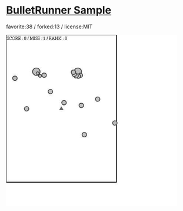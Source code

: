 # [BulletRunner Sample](http://wonderfl.net/c/bb28)

favorite:38 / forked:13 / license:MIT

![thumbnail](./thumbnail.jpg)